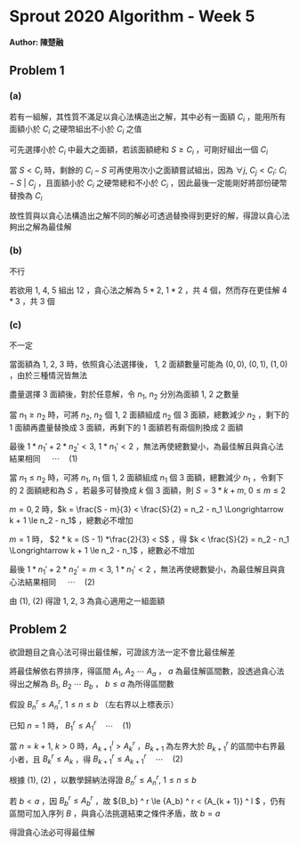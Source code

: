 # Sprout 2020 Algorithm  - Week 5

**Author: 陳楚融**

## Problem 1

### (a)

若有一組解，其性質不滿足以貪心法構造出之解，其中必有一面額 $C_i$ ，能用所有面額小於 $C_i$ 之硬幣組出不小於 $C_i$ 之值

可先選擇小於 $C_i$ 中最大之面額，若該面額總和 $S \ge C_i$ ，可剛好組出一個 $C_i$ 

當 $S < C_i$ 時，剩餘的 $C_i - S$ 可再使用次小之面額嘗試組出，因為 $\forall j,\ C_j < C_i:\ C_i - S\ |\ C_j$ ，且面額小於 $C_i$ 之硬幣總和不小於 $C_i$ ，因此最後一定能剛好將部份硬幣替換為 $C_i$ 

故性質與以貪心法構造出之解不同的解必可透過替換得到更好的解，得證以貪心法夠出之解為最佳解

### (b)

不行

若欲用 $1,\ 4,\ 5$ 組出 $12$ ，貪心法之解為 $5 * 2,\ 1 * 2$ ，共 $4$ 個，然而存在更佳解 $4 * 3$ ，共 $3$ 個

### (c)

不一定

當面額為 $1,\ 2,\ 3$ 時，依照貪心法選擇後， $1,\ 2$ 面額數量可能為 $(0, 0),\ (0, 1),\ (1, 0)$ ，由於三種情況皆無法

盡量選擇 $3$ 面額後，對於任意解，令 $n_1,\ n_2$ 分別為面額 $1,\ 2$ 之數量

當 $n_1 \ge n_2$ 時，可將 $n_2,\ n_2$ 個 $1,\ 2$ 面額組成 $n_2$ 個 $3$ 面額，總數減少 $n_2$ ，剩下的 $1$ 面額再盡量替換成 $3$ 面額，再剩下的 $1$ 面額若有兩個則換成 $2$ 面額

最後 $1 * {n_1}' + 2 * {n_2}' < 3,\ 1 * {n_1}' < 2$ ，無法再使總數變小，為最佳解且與貪心法結果相同 $\quad \cdots \quad (1)$ 

當 $n_1 \le n_2$ 時，可將 $n_1,\ n_1$ 個 $1,\ 2$ 面額組成 $n_1$ 個 $3$ 面額，總數減少 $n_1$ ，令剩下的 $2$ 面額總和為 $S$ ，若最多可替換成 $k$ 個 $3$ 面額，則 $S = 3 * k + m,\ 0 \le m \le 2$ 

 $m = 0, 2$ 時，$k = \frac{S - m}{3} < \frac{S}{2} = n_2 - n_1 \Longrightarrow k + 1 \le n_2 - n_1$ ，總數必不增加

 $m = 1$ 時， $2 * k = (S - 1) *\frac{2}{3} < S$ ，得 $k < \frac{S}{2} = n_2 - n_1 \Longrightarrow k + 1 \le n_2 - n_1$ ，總數必不增加

最後 $1 * {n_1}' + 2 * {n_2}' = m < 3,\ 1 * {n_1}' < 2$ ，無法再使總數變小，為最佳解且與貪心法結果相同 $\quad \cdots \quad (2)$ 

由 $(1),\ (2)$ 得證 $1,\ 2,\ 3$ 為貪心適用之一組面額

## Problem 2

欲證題目之貪心法可得出最佳解，可證該方法一定不會比最佳解差

將最佳解依右界排序，得區間 $A_1,\ A_2\ \cdots\ A_a$ ， $a$ 為最佳解區間數，設透過貪心法得出之解為 $B_1,\ B_2\ \cdots\ B_b$ ， $b \le a$ 為所得區間數

假設 ${B_n} ^ r \le {A_n} ^ r,\ 1 \le n \le b$ （左右界以上標表示）

已知 $n = 1$ 時， ${B_1} ^ r \le {A_1} ^ r \quad \cdots \quad (1)$ 

當 $n = k + 1,\ k > 0$ 時，${A_{k + 1}} ^ l > {A_k} ^ r$ ，$B_{k + 1}$ 為左界大於 ${B_{k + 1}} ^ r$ 的區間中右界最小者，且 ${B_k} ^ r \le {A_k}$ ，得 ${B_{k + 1}} ^ r \le {A_{k + 1}} ^ r \quad \cdots \quad (2)$ 

根據 $(1),\ (2)$ ，以數學歸納法得證 ${B_n} ^ r \le {A_n} ^ r,\ 1 \le n \le b$ 

若 $b < a$ ，因 ${B_b} ^ r \le {A_b} ^ r$ ，故 ${B_b} ^ r \le {A_b} ^ r < {A_{k + 1}} ^ l $ ，仍有區間可加入序列 $B$ ，與貪心法挑選結束之條件矛盾，故  $b = a$ 

得證貪心法必可得最佳解